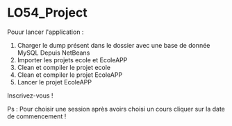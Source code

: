 # LO54_Project

Pouur lancer l'application :
1) Charger le dump présent dans le dossier avec une base de donnée MySQL
Depuis NetBeans
2) Importer les projets ecole et EcoleAPP
3) Clean et compiler le projet ecole
4) Clean et compiler le projet EcoleAPP
5) Lancer le projet EcoleAPP

Inscrivez-vous !

Ps : Pour choisir une session après avoirs choisi un cours cliquer sur la date de commencement !
